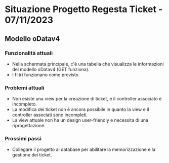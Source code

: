 # Situazione Progetto Regesta Ticket - 07/11/2023

## Modello oDatav4

### Funzionalità attuali

- Nella schermata principale, c'è una tabella che visualizza le informazioni del modello oDatav4 (GET funziona).
- I filtri funzionano come previsto.

### Problemi attuali

- Non esiste una view per la creazione di ticket, e il controller associato è incompleto.
- La modifica dei ticket non è ancora possibile in quanto la view e il controller associati sono incompleti.
- La view attuale non ha un design user-friendly e necessita di una riprogettazione.

### Prossimi passi

- Collegare il progetto al database per abilitare la memorizzazione e la gestione dei ticket.
